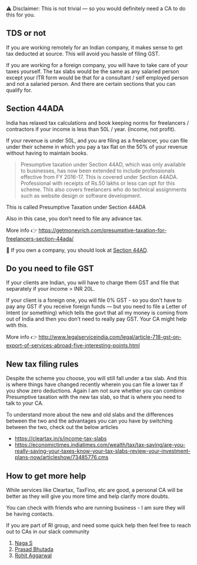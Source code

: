 ⚠️ Disclaimer: This is not trivial — so you would definitely need a CA to do this for you.

## TDS or not

If you are working remotely for an Indian company, it makes sense to get tax deducted at source. This will avoid you hassle of filing GST.

If you are working for a foreign company, you will have to take care of your taxes yourself. The tax slabs would be the same as any salaried person except your ITR form would be that for a consultant / self employed person and not a salaried person. And there are certain sections that you can qualify for.

## Section 44ADA

India has relaxed tax calculations and book keeping norms for freelancers / contractors if your income is less than 50L / year. (income, not profit).

If your revenue is under 50L, and you are filing as a freelancer, you can file under their scheme in which you pay a tax flat on the 50% of your revenue without having to maintain books.

> Presumptive taxation under Section 44AD, which was only available to businesses, has now been extended to include professionals effective from FY 2016-17. This is covered under Section 44ADA. Professional with receipts of Rs.50 lakhs or less can opt for this scheme. This also covers freelancers who do technical assignments such as website design or software development.

This is called Presumptive Taxation under Section 44ADA 

Also in this case, you don’t need to file any advance tax.

More info 👉 https://getmoneyrich.com/presumptive-taxation-for-freelancers-section-44ada/

🚨 If you own a company, you should look at [Section 44AD](https://www.paisabazaar.com/tax/section-44ad-income-tax-act/).

## Do you need to file GST

If your clients are Indian, you will have to charge them GST and file that separately if your income > INR 20L.

If your client is a foreign one, you will file 0% GST - so you don't have to pay any GST if you receive foreign funds — but you need to file a Letter of Intent (or something) which tells the govt that all my money is coming from out of India and then you don’t need to really pay GST. Your CA might help with this.

More info 👉 http://www.legalserviceindia.com/legal/article-718-gst-on-export-of-services-abroad-five-interesting-points.html

## New tax filing rules

Despite the scheme you choose, you will still fall under a tax slab. And this is where things have changed recently wherein you can file a lower tax if you show zero deductions. Again I am not sure whether you can combine Presumptive taxation with the new tax slab, so that is where you need to talk to your CA.

To understand more about the new and old slabs and the differences between the two and the advantages you can you have by switching between the two, check out the below articles

*  https://cleartax.in/s/income-tax-slabs
* https://economictimes.indiatimes.com/wealth/tax/tax-saving/are-you-really-saving-your-taxes-know-your-tax-slabs-review-your-investment-plans-now/articleshow/73485776.cms

## How to get more help

While services like Cleartax, TaxFino, etc are good, a personal CA will be better as they will give you more time and help clarify more doubts.

You can check with friends who are running business - I am sure they will be having contacts.

If you are part of RI group, and need some quick help then feel free to reach out to CAs in our slack community

1. [Naga S](https://remoteindian.slack.com/team/U0107BAT8UU)
2. [Prasad Bhutada](https://remoteindian.slack.com/team/U01SMUBETCK)
3. [Rohit Aggarwal](https://remoteindian.slack.com/team/U014CJCNU4W)
